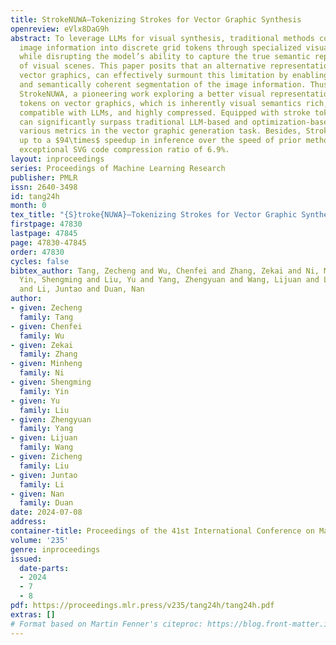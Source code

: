 ```yaml
---
title: StrokeNUWA—Tokenizing Strokes for Vector Graphic Synthesis
openreview: eVlx8DaG9h
abstract: To leverage LLMs for visual synthesis, traditional methods convert raster
  image information into discrete grid tokens through specialized visual modules,
  while disrupting the model’s ability to capture the true semantic representation
  of visual scenes. This paper posits that an alternative representation of images,
  vector graphics, can effectively surmount this limitation by enabling a more natural
  and semantically coherent segmentation of the image information. Thus, we introduce
  StrokeNUWA, a pioneering work exploring a better visual representation "stroke"
  tokens on vector graphics, which is inherently visual semantics rich, naturally
  compatible with LLMs, and highly compressed. Equipped with stroke tokens, StrokeNUWA
  can significantly surpass traditional LLM-based and optimization-based methods across
  various metrics in the vector graphic generation task. Besides, StrokeNUWA achieves
  up to a $94\times$ speedup in inference over the speed of prior methods with an
  exceptional SVG code compression ratio of 6.9%.
layout: inproceedings
series: Proceedings of Machine Learning Research
publisher: PMLR
issn: 2640-3498
id: tang24h
month: 0
tex_title: "{S}troke{NUWA}—Tokenizing Strokes for Vector Graphic Synthesis"
firstpage: 47830
lastpage: 47845
page: 47830-47845
order: 47830
cycles: false
bibtex_author: Tang, Zecheng and Wu, Chenfei and Zhang, Zekai and Ni, Minheng and
  Yin, Shengming and Liu, Yu and Yang, Zhengyuan and Wang, Lijuan and Liu, Zicheng
  and Li, Juntao and Duan, Nan
author:
- given: Zecheng
  family: Tang
- given: Chenfei
  family: Wu
- given: Zekai
  family: Zhang
- given: Minheng
  family: Ni
- given: Shengming
  family: Yin
- given: Yu
  family: Liu
- given: Zhengyuan
  family: Yang
- given: Lijuan
  family: Wang
- given: Zicheng
  family: Liu
- given: Juntao
  family: Li
- given: Nan
  family: Duan
date: 2024-07-08
address:
container-title: Proceedings of the 41st International Conference on Machine Learning
volume: '235'
genre: inproceedings
issued:
  date-parts:
  - 2024
  - 7
  - 8
pdf: https://proceedings.mlr.press/v235/tang24h/tang24h.pdf
extras: []
# Format based on Martin Fenner's citeproc: https://blog.front-matter.io/posts/citeproc-yaml-for-bibliographies/
---
```

